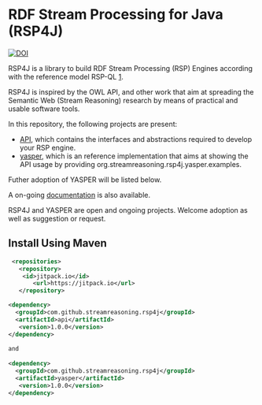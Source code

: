 # RDF Stream Processing for Java (RSP4J) 

[![DOI](https://zenodo.org/badge/322566440.svg)](https://zenodo.org/badge/latestdoi/322566440)

RSP4J is a library to build RDF Stream Processing (RSP) Engines according with the reference model RSP-QL [1](http://jeanpi.org/wp/media/rspql_ijswis_dellaglio_2015.pdf). 

RSP4J is inspired by the OWL API, and other work that aim at spreading the Semantic Web (Stream Reasoning) research by means of practical and usable software tools.

In this repository, the following  projects are present:

* [API](./api/Readme.md), which contains the interfaces and abstractions required to develop your RSP engine.
* [yasper](./yasper/Readme.md), which is an reference implementation that aims at showing the API usage by providing org.streamreasoning.rsp4j.yasper.examples.

Futher adoption of YASPER will be listed below. 

A on-going [documentation](https://github.com/streamreasoning/rsp4j/wiki) is also available. 

RSP4J and YASPER are open and ongoing projects. Welcome adoption as well as suggestion or request.

## Install Using Maven

```xml
 <repositories>
   <repository>
    <id>jitpack.io</id>
       <url>https://jitpack.io</url>
   </repository>

<dependency>
  <groupId>com.github.streamreasoning.rsp4j</groupId>
  <artifactId>api</artifactId>
   <version>1.0.0</version>
</dependency>
  
and 
  
<dependency>
  <groupId>com.github.streamreasoning.rsp4j</groupId>
  <artifactId>yasper</artifactId>
   <version>1.0.0</version>
</dependency>
```
